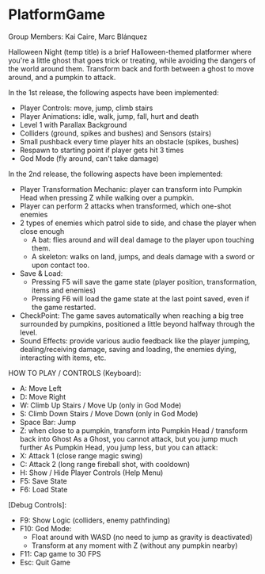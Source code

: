 # PlatformGame

Group Members: Kai Caire, Marc Blánquez

Halloween Night (temp title) is a brief Halloween-themed platformer where you're a little ghost that goes trick or treating, while avoiding the dangers of the world around them. Transform back and forth between a ghost to move around, and a pumpkin to attack.

In the 1st release, the following aspects have been implemented:
- Player Controls: move, jump, climb stairs
- Player Animations: idle, walk, jump, fall, hurt and death
- Level 1 with Parallax Background
- Colliders (ground, spikes and bushes) and Sensors (stairs)
- Small pushback every time player hits an obstacle (spikes, bushes)
- Respawn to starting point if player gets hit 3 times
- God Mode (fly around, can't take damage)

In the 2nd release, the following aspects have been implemented:
- Player Transformation Mechanic: player can transform into Pumpkin Head when pressing Z while walking over a pumpkin.
- Player can perform 2 attacks when transformed, which one-shot enemies
- 2 types of enemies which patrol side to side, and chase the player when close enough
   - A bat: flies around and will deal damage to the player upon touching them.
   - A skeleton: walks on land, jumps, and deals damage with a sword or upon contact too.
- Save & Load:
   - Pressing F5 will save the game state (player position, transformation, items and enemies) 
   - Pressing F6 will load the game state at the last point saved, even if the game restarted.
- CheckPoint: The game saves automatically when reaching a big tree surrounded by pumpkins, positioned a little beyond halfway through the level.
- Sound Effects: provide various audio feedback like the player jumping, dealing/receiving damage, saving and loading, the enemies dying, interacting with items, etc.


HOW TO PLAY / CONTROLS (Keyboard):
- A: Move Left
- D: Move Right
- W: Climb Up Stairs / Move Up (only in God Mode)
- S: Climb Down Stairs / Move Down (only in God Mode)
- Space Bar: Jump
- Z: when close to a pumpkin, transform into Pumpkin Head / transform back into Ghost 
As a Ghost, you cannot attack, but you jump much further
As Pumpkin Head, you jump less, but you can attack: 
- X: Attack 1 (close range magic swing)
- C: Attack 2 (long range fireball shot, with cooldown)
- H: Show / Hide Player Controls (Help Menu)
- F5: Save State
- F6: Load State

[Debug Controls]:
- F9: Show Logic (colliders, enemy pathfinding)
- F10: God Mode: 
   - Float around with WASD (no need to jump as gravity is deactivated) 
   - Transform at any moment with Z (without any pumpkin nearby)
- F11: Cap game to 30 FPS
- Esc: Quit Game

